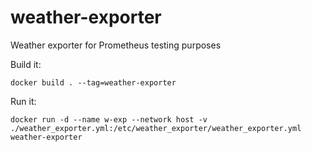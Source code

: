 # weather-exporter
Weather exporter for Prometheus testing purposes

Build it:
```shell
docker build . --tag=weather-exporter
```

Run it:
```shell
docker run -d --name w-exp --network host -v ./weather_exporter.yml:/etc/weather_exporter/weather_exporter.yml weather-exporter
```
